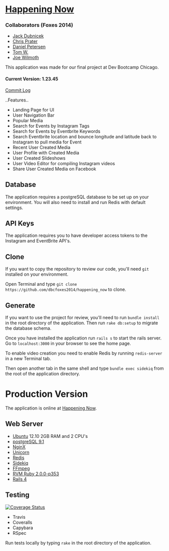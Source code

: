 # [Happening Now](http://happeningnow.today)

### Collaborators (Foxes 2014)
- [Jack Dubnicek](https://github.com/jdubnicek)
- [Chris Prater](https://github.com/cprater)
- [Daniel Petersen](https://github.com/DanJP-)
- [Tom W.](https://github.com/To-mos)
- [Joe Wilmoth](http://github.com/jbwilmoth)

This application was made for our final project at Dev Bootcamp Chicago.

#### Current Version: 1.23.45

[Commit Log](https://github.com/dbcfoxes2014/free_candy/commits/master)

..Features..

* Landing Page for UI
* User Navigation Bar
* Popular Media
* Search for Events by Instagram Tags
* Search for Events by Eventbrite Keywords
* Search Eventbrite location and bounce longitude and latitude back to Instagram to pull media for Event
* Recent User Created Media
* User Profile with Created Media
* User Created Slideshows
* User Video Editor for compiling Instagram videos
* Share User Created Media on Facebook

## Database

The application requires a postgreSQL database to be set up on your environment. You will also need to install and run Redis with default settings.

## API Keys

The application requires you to have developer access tokens to the Instagram and EventBrite API's.

## Clone

If you want to copy the repository to review our code, you'll need ```git``` installed on your environment.

Open Terminal and type ```git clone https://github.com/dbcfoxes2014/happening_now``` to clone.

## Generate

If you want to use the project for review, you'll need to run ```bundle install``` in the root directory of the application. Then run ```rake db:setup``` to migrate the database schema.

Once you have installed the application run ```rails s``` to start the rails server. Go to ```localhost:3000``` in your browser to see the home page.

To enable video creation you need to enable Redis by running ```redis-server``` in a new Terminal tab.

Then open another tab in the same shell and type ```bundle exec sidekiq``` from the root of the application directory.

# Production Version

The application is online at [Happening Now](http://happeningnow.today).

## Web Server

* [Ubuntu](http://releases.ubuntu.com/12.10/) 12.10 2GB RAM and 2 CPU's
* [postgreSQL 9.1](http://www.postgresql.org/docs/9.1/static/)
* [NginX](http://wiki.nginx.org/Main)
* [Unicorn](http://unicorn.bogomips.org/)
* [Redis](http://redis.io)
* [Sidekiq](http://sidekiq.org/)
* [FFmpeg](http://www.ffmpeg.org/)
* [RVM Ruby 2.0.0-p353](https://rvm.io/)
* [Rails 4](http://rubyonrails.org/download/)

## Testing

[![Coverage Status](https://coveralls.io/repos/dbcfoxes2014/free_candy/badge.png)](https://coveralls.io/r/dbcfoxes2014/free_candy)

* Travis
* Coveralls
* Capybara
* RSpec

Run tests locally by typing ```rake``` in the root directory of the application.
